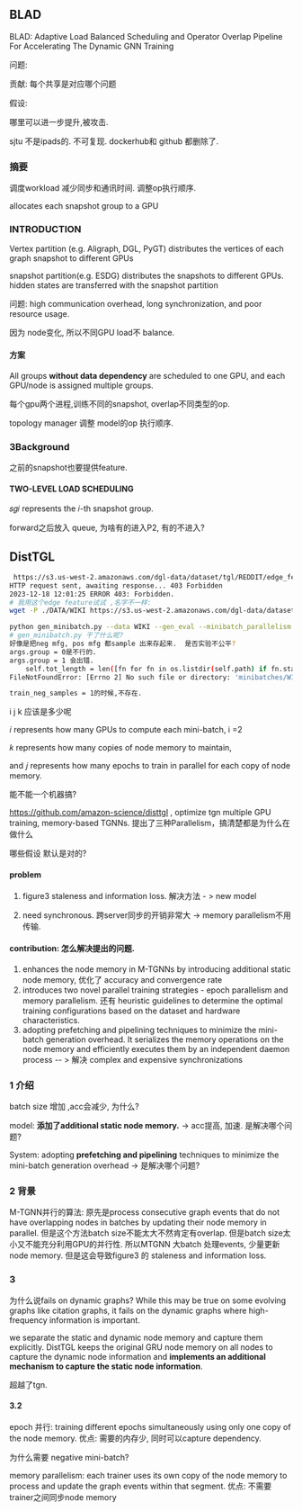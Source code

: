 

## BLAD

BLAD: Adaptive Load Balanced Scheduling and Operator Overlap Pipeline For Accelerating The Dynamic GNN Training

问题:  

贡献:  每个共享是对应哪个问题

假设:  

哪里可以进一步提升,被攻击. 



sjtu 不是ipads的.  不可复现. dockerhub和 github 都删除了.

### 摘要

调度workload 减少同步和通讯时间.  调整op执行顺序.

allocates each snapshot group to a GPU

### INTRODUCTION

Vertex partition (e.g. Aligraph, DGL, PyGT) distributes the vertices of each graph snapshot to different GPUs

snapshot partition(e.g. ESDG) distributes the snapshots to different GPUs.  hidden states are transferred with the snapshot partition

问题: high communication overhead, long synchronization, and poor resource usage.

因为 node变化, 所以不同GPU load不 balance. 

#### 方案

All groups **without data dependency** are scheduled to one GPU, and each GPU/node is assigned multiple groups.

每个gpu两个进程,训练不同的snapshot, overlap不同类型的op.

topology manager 调整 model的op 执行顺序. 

### 3Background

之前的snapshot也要提供feature. 

#### TWO-LEVEL LOAD SCHEDULING

 𝑠𝑔𝑖 represents the 𝑖-th snapshot group.

forward之后放入 queue,  为啥有的进入P2, 有的不进入? 





## DistTGL

```bash
 https://s3.us-west-2.amazonaws.com/dgl-data/dataset/tgl/REDDIT/edge_features_e0.pt
HTTP request sent, awaiting response... 403 Forbidden
2023-12-18 12:01:25 ERROR 403: Forbidden.
# 我用这个edge feature试试 ,名字不一样:
wget -P ./DATA/WIKI https://s3.us-west-2.amazonaws.com/dgl-data/dataset/tgl/WIKI/edge_features.pt 

python gen_minibatch.py --data WIKI --gen_eval --minibatch_parallelism 2
# gen_minibatch.py 干了什么呢? 
好像是把neg mfg, pos mfg 都sample 出来存起来.  是否实验不公平? 
args.group = 0是不行的. 
args.group = 1 会出错. 
    self.tot_length = len([fn for fn in os.listdir(self.path) if fn.startswith('{}_pos'.format(mode))]) // minibatch_parallelism
FileNotFoundError: [Errno 2] No such file or directory: 'minibatches/WIKI_1_49_32/'

train_neg_samples = 1的时候,不存在. 
```

i j  k 应该是多少呢    

 𝑖 represents how many GPUs to compute each mini-batch,  i =2 

 𝑘 represents how many copies of node memory to maintain, 

and 𝑗 represents how many epochs to train in parallel for each copy of node memory.

能不能一个机器搞?

 https://github.com/amazon-science/disttgl  , optimize tgn multiple GPU training, memory-based TGNNs.  提出了三种Parallelism，搞清楚都是为什么在做什么

哪些假设 默认是对的? 

#### problem

1. figure3  staleness and information loss.  解决方法 - > new model 

2. need synchronous.  跨server同步的开销非常大  ->  memory parallelism不用传输. 

#### contribution:  怎么解决提出的问题.

1. enhances the node memory in M-TGNNs by introducing additional static node memory,   优化了 accuracy and convergence rate 
2. introduces two novel parallel training strategies - epoch parallelism and memory parallelism.   还有  heuristic guidelines to determine the optimal training configurations based on the dataset and hardware characteristics.
3. adopting prefetching and pipelining techniques to minimize the mini-batch generation overhead. It serializes the memory operations on the node memory and efficiently executes them by an independent daemon process -- >  解决 complex and expensive synchronizations

### 1 介绍

batch size 增加 ,acc会减少, 为什么? 

model: **添加了additional static node memory.**   -> acc提高, 加速. 是解决哪个问题? 

System:  adopting **prefetching and pipelining** techniques to minimize the mini-batch generation overhead   ->  是解决哪个问题? 

### 2 背景

M-TGNN并行的算法:  原先是process consecutive graph events that do not have overlapping nodes in batches by updating their node memory in parallel. 但是这个方法batch size不能太大不然肯定有overlap.    但是batch size太小又不能充分利用GPU的并行性. 所以MTGNN 大batch 处理events,  少量更新 node memory.  但是这会导致figure3 的 staleness and information loss.

###  3

为什么说fails on dynamic graphs?   While this may be true on some evolving graphs like citation graphs, it fails on the dynamic graphs where  high-frequency information is important. 

we separate the static and dynamic node memory and capture them explicitly.  DistTGL keeps the original GRU node memory on all nodes to capture the dynamic node information and **implements an additional mechanism to capture the static node information**.

超越了tgn. 

#### 3.2

epoch 并行: training different epochs simultaneously using only one copy of the node memory. 优点: 需要的内存少, 同时可以capture dependency.

为什么需要 negative mini-batch? 

memory parallelism: each trainer uses its own copy of the node memory to process and update the graph events within that segment.  优点: 不需要trainer之间同步node memory
